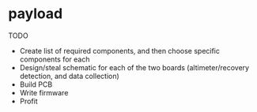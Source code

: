 # payload
TODO

- Create list of required components, and then choose specific components for each
- Design/steal schematic for each of the two boards (altimeter/recovery detection, and data collection)
- Build PCB
- Write firmware
- Profit

